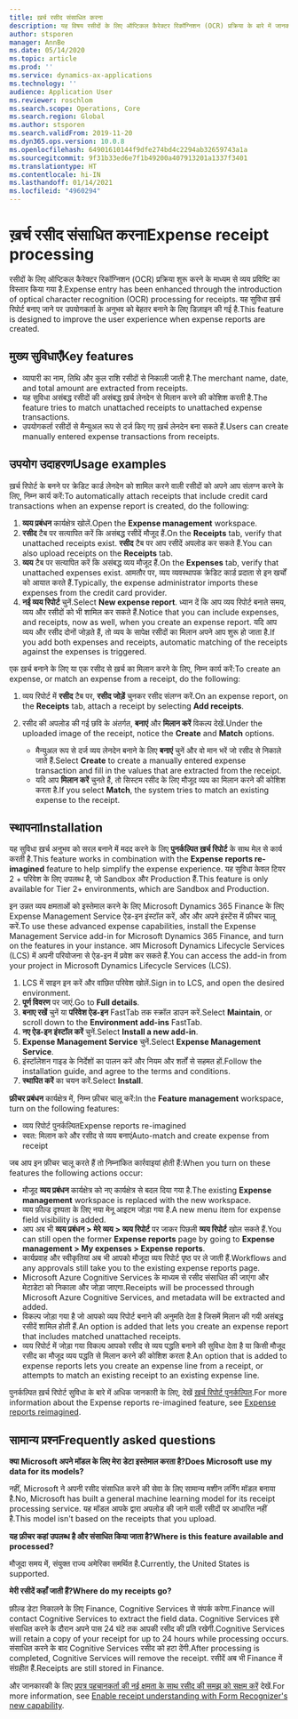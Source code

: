 ```yaml
---
title: ख़र्च रसीद संसाधित करना
description: यह विषय रसीदों के लिए ऑप्टिकल कैरेक्टर रिकॉग्निशन (OCR) प्रक्रिया के बारे में जानकारी देता है. जब Microsoft Dynamics 365 Finance में ख़र्च रिपोर्ट बनाई जाती है तो यह सुविधा उपयोगकर्ता के अनुभव को बेहतर बनाने के लिए डिज़ाइन की गई है.
author: stsporen
manager: AnnBe
ms.date: 05/14/2020
ms.topic: article
ms.prod: ''
ms.service: dynamics-ax-applications
ms.technology: ''
audience: Application User
ms.reviewer: roschlom
ms.search.scope: Operations, Core
ms.search.region: Global
ms.author: stsporen
ms.search.validFrom: 2019-11-20
ms.dyn365.ops.version: 10.0.8
ms.openlocfilehash: 64901610144f9dfe274bd4c2294ab32659743a1a
ms.sourcegitcommit: 9f31b33ed6e7f1b49200a407913201a1337f3401
ms.translationtype: HT
ms.contentlocale: hi-IN
ms.lasthandoff: 01/14/2021
ms.locfileid: "4960294"
---
```

# <a name="expense-receipt-processing"></a><span data-ttu-id="ab130-104">ख़र्च रसीद संसाधित करना</span><span class="sxs-lookup"><span data-stu-id="ab130-104">Expense receipt processing</span></span>

<span data-ttu-id="ab130-105">रसीदों के लिए ऑप्टिकल कैरेक्टर रिकॉग्निशन (OCR) प्रक्रिया शुरू करने के माध्यम से व्यय प्रविष्टि का विस्तार किया गया है.</span><span class="sxs-lookup"><span data-stu-id="ab130-105">Expense entry has been enhanced through the introduction of optical character recognition (OCR) processing for receipts.</span></span> <span data-ttu-id="ab130-106">यह सुविधा ख़र्च रिपोर्ट बनाए जाने पर उपयोगकर्ता के अनुभव को बेहतर बनाने के लिए डिज़ाइन की गई है.</span><span class="sxs-lookup"><span data-stu-id="ab130-106">This feature is designed to improve the user experience when expense reports are created.</span></span>

## <a name="key-features"></a><span data-ttu-id="ab130-107">मुख्य सुविधाएँ</span><span class="sxs-lookup"><span data-stu-id="ab130-107">Key features</span></span>

- <span data-ttu-id="ab130-108">व्यापारी का नाम, तिथि और कुल राशि रसीदों से निकाली जाती है.</span><span class="sxs-lookup"><span data-stu-id="ab130-108">The merchant name, date, and total amount are extracted from receipts.</span></span>
- <span data-ttu-id="ab130-109">यह सुविधा असंबद्ध रसीदों की असंबद्ध ख़र्च लेनदेन से मिलान करने की कोशिश करती है.</span><span class="sxs-lookup"><span data-stu-id="ab130-109">The feature tries to match unattached receipts to unattached expense transactions.</span></span>
- <span data-ttu-id="ab130-110">उपयोगकर्ता रसीदों से मैन्युअल रूप से दर्ज किए गए ख़र्च लेनदेन बना सकते हैं.</span><span class="sxs-lookup"><span data-stu-id="ab130-110">Users can create manually entered expense transactions from receipts.</span></span>

## <a name="usage-examples"></a><span data-ttu-id="ab130-111">उपयोग उदाहरण</span><span class="sxs-lookup"><span data-stu-id="ab130-111">Usage examples</span></span>

<span data-ttu-id="ab130-112">ख़र्च रिपोर्ट के बनने पर क्रेडिट कार्ड लेनदेन को शामिल करने वाली रसीदों को अपने आप संलग्न करने के लिए, निम्‍न कार्य करें:</span><span class="sxs-lookup"><span data-stu-id="ab130-112">To automatically attach receipts that include credit card transactions when an expense report is created, do the following:</span></span>

  1. <span data-ttu-id="ab130-113">**व्यय प्रबंधन** कार्यक्षेत्र खोलें.</span><span class="sxs-lookup"><span data-stu-id="ab130-113">Open the **Expense management** workspace.</span></span>
  2. <span data-ttu-id="ab130-114">**रसीद** टैब पर सत्यापित करें कि असंबद्ध रसीदें मौजूद हैं.</span><span class="sxs-lookup"><span data-stu-id="ab130-114">On the **Receipts** tab, verify that unattached receipts exist.</span></span> <span data-ttu-id="ab130-115">**रसीद** टैब पर आप रसीदें अपलोड कर सकते हैं.</span><span class="sxs-lookup"><span data-stu-id="ab130-115">You can also upload receipts on the **Receipts** tab.</span></span>
  3. <span data-ttu-id="ab130-116">**व्यय** टैब पर सत्यापित करें कि असंबद्ध व्यय मौजूद हैं.</span><span class="sxs-lookup"><span data-stu-id="ab130-116">On the **Expenses** tab, verify that unattached expenses exist.</span></span> <span data-ttu-id="ab130-117">आमतौर पर, व्यय व्यवस्थापक क्रेडिट कार्ड प्रदाता से इन खर्चों को आयात करते हैं.</span><span class="sxs-lookup"><span data-stu-id="ab130-117">Typically, the expense administrator imports these expenses from the credit card provider.</span></span>
  4. <span data-ttu-id="ab130-118">**नई व्यय रिपोर्ट** चुनें.</span><span class="sxs-lookup"><span data-stu-id="ab130-118">Select **New expense report**.</span></span> <span data-ttu-id="ab130-119">ध्यान दें कि आप व्यय रिपोर्ट बनाते समय, व्यय और रसीदों को भी शामिल कर सकते हैं.</span><span class="sxs-lookup"><span data-stu-id="ab130-119">Notice that you can include expenses, and receipts, now as well, when you create an expense report.</span></span> <span data-ttu-id="ab130-120">यदि आप व्यय और रसीद दोनों जोड़ते हैं, तो व्यय के सापेक्ष रसीदों का मिलान अपने आप शुरू हो जाता है.</span><span class="sxs-lookup"><span data-stu-id="ab130-120">If you add both expenses and receipts, automatic matching of the receipts against the expenses is triggered.</span></span>

<span data-ttu-id="ab130-121">एक ख़र्च बनाने के लिए या एक रसीद से ख़र्च का मिलान करने के लिए, निम्‍न कार्य करें:</span><span class="sxs-lookup"><span data-stu-id="ab130-121">To create an expense, or match an expense from a receipt, do the following:</span></span>

  1. <span data-ttu-id="ab130-122">व्यय रिपोर्ट में **रसीद** टैब पर, **रसीद जोड़ें** चुनकर रसीद संलग्न करें.</span><span class="sxs-lookup"><span data-stu-id="ab130-122">On an expense report, on the **Receipts** tab, attach a receipt by selecting **Add receipts**.</span></span>
  2. <span data-ttu-id="ab130-123">रसीद की अपलोड की गई छवि के अंतर्गत, **बनाएं** और **मिलान करें** विकल्प देखें.</span><span class="sxs-lookup"><span data-stu-id="ab130-123">Under the uploaded image of the receipt, notice the **Create** and **Match** options.</span></span>

      - <span data-ttu-id="ab130-124">मैन्युअल रूप से दर्ज व्यय लेनदेन बनाने के लिए **बनाएं** चुनें और वो मान भरें जो रसीद से निकाले जाते हैं.</span><span class="sxs-lookup"><span data-stu-id="ab130-124">Select **Create** to create a manually entered expense transaction and fill in the values that are extracted from the receipt.</span></span>
      - <span data-ttu-id="ab130-125">यदि आप **मिलान करें** चुनते हैं, तो सिस्टम रसीद के लिए मौजूद व्यय का मिलान करने की कोशिश करता है.</span><span class="sxs-lookup"><span data-stu-id="ab130-125">If you select **Match**, the system tries to match an existing expense to the receipt.</span></span>

## <a name="installation"></a><span data-ttu-id="ab130-126">स्थापना</span><span class="sxs-lookup"><span data-stu-id="ab130-126">Installation</span></span>

<span data-ttu-id="ab130-127">यह सुविधा ख़र्च अनुभव को सरल बनाने में मदद करने के लिए **पुनर्कल्पित ख़र्च रिपोर्ट** के साथ मेल से कार्य करती है.</span><span class="sxs-lookup"><span data-stu-id="ab130-127">This feature works in combination with the **Expense reports re-imagined** feature to help simplify the expense experience.</span></span> <span data-ttu-id="ab130-128">यह सुविधा केवल टियर 2 + परिवेश के लिए उपलब्ध है, जो Sandbox और Production हैं.</span><span class="sxs-lookup"><span data-stu-id="ab130-128">This feature is only available for Tier 2+ environments, which are Sandbox and Production.</span></span>

<span data-ttu-id="ab130-129">इन उन्नत व्यय क्षमताओं को इस्तेमाल करने के लिए Microsoft Dynamics 365 Finance के लिए Expense Management Service ऐड-इन इंस्टॉल करें, और और अपने इंस्टेंस में फ़ीचर चालू करें.</span><span class="sxs-lookup"><span data-stu-id="ab130-129">To use these advanced expense capabilities, install the Expense Management Service add-in for Microsoft Dynamics 365 Finance, and turn on the features in your instance.</span></span> <span data-ttu-id="ab130-130">आप Microsoft Dynamics Lifecycle Services (LCS) में अपनी परियोजना से ऐड-इन में प्रवेश कर सकते हैं.</span><span class="sxs-lookup"><span data-stu-id="ab130-130">You can access the add-in from your project in Microsoft Dynamics Lifecycle Services (LCS).</span></span>

1. <span data-ttu-id="ab130-131">LCS में साइन इन करें और वांछित परिवेश खोलें.</span><span class="sxs-lookup"><span data-stu-id="ab130-131">Sign in to LCS, and open the desired environment.</span></span>
2. <span data-ttu-id="ab130-132">**पूर्ण विवरण** पर जाएं.</span><span class="sxs-lookup"><span data-stu-id="ab130-132">Go to **Full details**.</span></span>
3. <span data-ttu-id="ab130-133">**बनाए रखें** चुनें या **परिवेश ऐड-इन** FastTab तक स्क्रॉल डाउन करें.</span><span class="sxs-lookup"><span data-stu-id="ab130-133">Select **Maintain**, or scroll down to the **Environment add-ins** FastTab.</span></span>
4. <span data-ttu-id="ab130-134">**नए ऐड-इन इंस्टॉल करें** चुनें.</span><span class="sxs-lookup"><span data-stu-id="ab130-134">Select **Install a new add-in**.</span></span>
5. <span data-ttu-id="ab130-135">**Expense Management Service** चुनें.</span><span class="sxs-lookup"><span data-stu-id="ab130-135">Select **Expense Management Service**.</span></span>
6. <span data-ttu-id="ab130-136">इंस्टॉलेशन गाइड के निर्देशों का पालन करें और नियम और शर्तों से सहमत हों.</span><span class="sxs-lookup"><span data-stu-id="ab130-136">Follow the installation guide, and agree to the terms and conditions.</span></span>
7. <span data-ttu-id="ab130-137">**स्थापित करें** का चयन करें.</span><span class="sxs-lookup"><span data-stu-id="ab130-137">Select **Install**.</span></span>

<span data-ttu-id="ab130-138">**फ़ीचर प्रबंधन** कार्यक्षेत्र में, निम्न फ़ीचर चालू करें:</span><span class="sxs-lookup"><span data-stu-id="ab130-138">In the **Feature management** workspace, turn on the following features:</span></span>

- <span data-ttu-id="ab130-139">व्यय रिपोर्ट पुनर्कल्पित</span><span class="sxs-lookup"><span data-stu-id="ab130-139">Expense reports re-imagined</span></span>
- <span data-ttu-id="ab130-140">स्वत: मिलान करे और रसीद से व्यय बनाएं</span><span class="sxs-lookup"><span data-stu-id="ab130-140">Auto-match and create expense from receipt</span></span>

<span data-ttu-id="ab130-141">जब आप इन फ़ीचर चालू करते हैं तो निम्नांकित कार्रवाइयां होती हैं:</span><span class="sxs-lookup"><span data-stu-id="ab130-141">When you turn on these features the following actions occur:</span></span>

- <span data-ttu-id="ab130-142">मौजूद **व्यय प्रबंधन** कार्यक्षेत्र को नए कार्यक्षेत्र से बदल दिया गया है.</span><span class="sxs-lookup"><span data-stu-id="ab130-142">The existing **Expense management** workspace is replaced with the new workspace.</span></span>
- <span data-ttu-id="ab130-143">व्यय फ़ील्ड दृश्यता के लिए नया मेनू आइटम जोड़ा गया है.</span><span class="sxs-lookup"><span data-stu-id="ab130-143">A new menu item for expense field visibility is added.</span></span>
- <span data-ttu-id="ab130-144">आप अब भी **व्यय प्रबंधन > मेरे व्यय > व्यय रिपोर्ट** पर जाकर पिछली **व्यय रिपोर्ट** खोल सकते हैं.</span><span class="sxs-lookup"><span data-stu-id="ab130-144">You can still open the former **Expense reports** page by going to **Expense management > My expenses > Expense reports**.</span></span>
- <span data-ttu-id="ab130-145">कार्यप्रवाह और स्वीकृतियां अब भी आपको मौजूदा व्यय रिपोर्ट पृष्ठ पर ले जाती हैं.</span><span class="sxs-lookup"><span data-stu-id="ab130-145">Workflows and any approvals still take you to the existing expense reports page.</span></span>
- <span data-ttu-id="ab130-146">Microsoft Azure Cognitive Services के माध्यम से रसीद संसाधित की जाएंगा और मेटाडेटा को निकाला और जोड़ा जाएगा.</span><span class="sxs-lookup"><span data-stu-id="ab130-146">Receipts will be processed through Microsoft Azure Cognitive Services, and metadata will be extracted and added.</span></span>
- <span data-ttu-id="ab130-147">विकल्प जोड़ा गया है जो आपको व्यय रिपोर्ट बनाने की अनुमति देता है जिसमें मिलान की गयी असंबद्ध रसीदें शामिल होती हैं.</span><span class="sxs-lookup"><span data-stu-id="ab130-147">An option is added that lets you create an expense report that includes matched unattached receipts.</span></span>
- <span data-ttu-id="ab130-148">व्यय रिपोर्ट में जोड़ा गया विकल्प आपको रसीद से व्यय पद्धति बनाने की सुविधा देता है या किसी मौजूद रसीद का मौजूद व्यय पद्धति से मिलान करने की कोशिश करता है.</span><span class="sxs-lookup"><span data-stu-id="ab130-148">An option that is added to expense reports lets you create an expense line from a receipt, or attempts to match an existing receipt to an existing expense line.</span></span>

<span data-ttu-id="ab130-149">पुनर्कल्पित ख़र्च रिपोर्ट सुविधा के बारे में अधिक जानकारी के लिए, देखें [ख़र्च रिपोर्ट पुनर्कल्पित](ExpenseWorkspaceNew.md).</span><span class="sxs-lookup"><span data-stu-id="ab130-149">For more information about the Expense reports re-imagined feature, see [Expense reports reimagined](ExpenseWorkspaceNew.md).</span></span>

## <a name="frequently-asked-questions"></a><span data-ttu-id="ab130-150">सामान्य प्रश्‍न</span><span class="sxs-lookup"><span data-stu-id="ab130-150">Frequently asked questions</span></span>

<span data-ttu-id="ab130-151">**क्या Microsoft अपने मॉडल के लिए मेरा डेटा इस्तेमाल करता है?**</span><span class="sxs-lookup"><span data-stu-id="ab130-151">**Does Microsoft use my data for its models?**</span></span>

<span data-ttu-id="ab130-152">नहीं, Microsoft ने अपनी रसीद संसाधित करने की सेवा के लिए सामान्य मशीन लर्निंग मॉडल बनाया है.</span><span class="sxs-lookup"><span data-stu-id="ab130-152">No, Microsoft has built a general machine learning model for its receipt processing service.</span></span> <span data-ttu-id="ab130-153">यह मॉडल आपके द्वारा अपलोड की जाने वाली रसीदों पर आधारित नहीं है.</span><span class="sxs-lookup"><span data-stu-id="ab130-153">This model isn't based on the receipts that you upload.</span></span>

<span data-ttu-id="ab130-154">**यह फ़ीचर कहां उपलब्ध है और संसाधित किया जाता है?**</span><span class="sxs-lookup"><span data-stu-id="ab130-154">**Where is this feature available and processed?**</span></span>

<span data-ttu-id="ab130-155">मौजूदा समय में, संयुक्त राज्य अमेरिका समर्थित है.</span><span class="sxs-lookup"><span data-stu-id="ab130-155">Currently, the United States is supported.</span></span>

<span data-ttu-id="ab130-156">**मेरी रसीदें कहाँ जाती हैं?**</span><span class="sxs-lookup"><span data-stu-id="ab130-156">**Where do my receipts go?**</span></span>

<span data-ttu-id="ab130-157">फ़ील्ड डेटा निकालने के लिए Finance, Cognitive Services से संपर्क करेगा.</span><span class="sxs-lookup"><span data-stu-id="ab130-157">Finance will contact Cognitive Services to extract the field data.</span></span> <span data-ttu-id="ab130-158">Cognitive Services इसे संसाधित करने के दौरान अपने पास 24 घंटे तक आपकी रसीद की प्रति रखेगी.</span><span class="sxs-lookup"><span data-stu-id="ab130-158">Cognitive Services will retain a copy of your receipt for up to 24 hours while processing occurs.</span></span> <span data-ttu-id="ab130-159">संसाधित करने के बाद Cognitive Services रसीद को हटा देंगी.</span><span class="sxs-lookup"><span data-stu-id="ab130-159">After processing is completed, Cognitive Services will remove the receipt.</span></span> <span data-ttu-id="ab130-160">रसीदें अब भी Finance में संग्रहीत हैं.</span><span class="sxs-lookup"><span data-stu-id="ab130-160">Receipts are still stored in Finance.</span></span>

<span data-ttu-id="ab130-161">और जानकारकी के लिए [प्रपत्र पहचानकर्ता की नई क्षमता के साथ रसीद की समझ को सक्षम करें](https://azure.microsoft.com/blog/enable-receipt-understanding-with-form-recognizer-s-new-capability/) देखें.</span><span class="sxs-lookup"><span data-stu-id="ab130-161">For more information, see [Enable receipt understanding with Form Recognizer's new capability](https://azure.microsoft.com/blog/enable-receipt-understanding-with-form-recognizer-s-new-capability/).</span></span>

